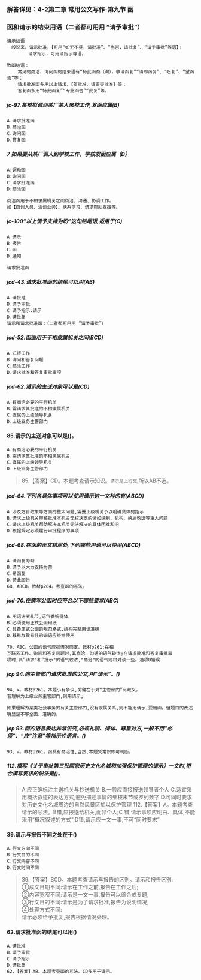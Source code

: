  ### 解答详见：4-2第二章 常用公文写作-第九节 函
 
 ### 函和请示的结束用语（二者都可用用 “请予审批”）
    请示结语
    一般说来，请示批准，【可用“如无不妥，请批准”、“当否，请批复”、“请予审批”等语】；
            请求指示，可用请指示等语。
    
    致函结语：
        常见的商洽、询问函的结束语有“特此函商（询），敬请函复”“请即函复”、“盼复”、“望函告”等；
        请求批准函多用以上请求，【望批准、请审查批准】等；
        答复函多用“特此函复”“专此函告”“此复”等。
        
##### jc-97.某校拟调动某厂某人来校工作,发函应属(B)
    A.请求批准函
    B.商治函
    C.询问函
    D.答复函


##### 7 如果要从某厂调人到学校工作，学校发函应属（D）
    A:调动函
    B:询问函
    C:请求批准函
    D:商洽函
    
    商洽函用于不相隶属机关之间商洽、沟通、协调工作。
    如【商调人员、洽谈业务】、联系学习、请求帮助支援等。    
    
##### jc-100“以上请予支持为盼”这句结尾语,适用于(C)
    A 请示
    B 报告
    C.函
    D.通知
    
    请求批准函   

##### jcd-43.请求批准函的结尾可以用(AB)
    A.请批准
    B.请予审批
    C 请予指示:请示
    D.请批复    
    请示和请求批准函：（二者都可用用 “请予审批”）

    
##### jcd-52.函适用于不相隶属机关之间(BCD)
    A 汇报工作
    B 询问和答复问题
    C.商洽工作
    D.请求批准和答复审批事项    

    
##### jcd-62.请示的主送对象可以是(CD)
    A 有商洽必要的平行机关
    B.需请求其批准的不相隶属机关
    C.直属的上级领导机关
    D.上级业务主管部门

#### 85.请示的主送对象可以是()。
    A.有商洽必要的平行机关
    B.需请求其批准的不相隶属机关
    C.直属的上级领导机关
    D.上级业务主管部门
>   85.【答案】CD。本题考查请示知识。`请示是上行文`,所以AB不选。    
    
    
##### jcd-64.下列各具体事项可以使用请示这一文种的有(ABCD)
    A 涉及方针政策等方面的重大问题,需要上级机关予以明确具体的指示
    B.请求上级机关审核批准本机关无权决定的诸如编制、机构、换届改选等重大问题
    C.请求上级机关帮助解决本机关无法解决的具体困难和问
    D.根据规定必须履行审批程序的事项    


##### jcd-68.在函的正文结尾处,下列哪些用语可以使用(ABCD)
    A.请函复为盼
    B.请予以大力支持为荷
    C.希函复
    D.特此函告
    68、ABCD。教材p264。考查函的写法。
        
##### jcd-70.在撰写公函时应符合以下哪些要求(ABC)
    A.用语讲究礼节,语气委婉得体
    B.必须使用正式公函用纸
    C.具备正式公函的规范格式,结构完整用语准确
    D.尊称与致意性的词语应经常使用

    70、ABC。公函的语气应视情况而定。教材p261:在相
    互联系工作、询问和答复问题时,其商洽、沟通的语气较浓;在请求批准和答复审批事
    项时,其”请求"和”批示"的语气较浓,"商洽"的语气则相对淡一些。选项D错误    

##### jcp 94.向主管部门请求批准的公文,用“请示”。()
    94、x。教材p261。本题小有争议,关键在于对“主管部门”有歧义。
    若理解为上级业务主管部门,则用请示;
    
    如果理解为某类社会事务的有关主管部门,没有隶属关系,则不能用请示,要用函。但题目的表述明显是不够全面、准确的。    
    
##### jcp 93.函的语言表达非常讲究,必须礼貌、得体、尊重对方,一般不用“必须”、“应“注意”等指示性语言。()
    93、√。教材p261。函具有商洽性,当然,本题凭常识即可判断。
    

##### 112.撰写《关于审批第三批国家历史文化名城和加强保护管理的请示》一文时,符合撰写要求的说法是()。
>   A.应正确标注主送机关与抄送机关
>   B.一般应直接报送领导者个人
>   C.适宜采用概括叙述的表达方式,避免描述事情的细枝末节或罗列数字
>   D.可同时要求对历史文化名城周边的自然风景区加以保护管理
>   112.【答案】A。本题考查请示的写法。B错,应报送给机关,而非个人;C
错,请示事项应明白、具体,不能采用“概况叙述的方式”;D错,请示应一文一事,不可“同时要求”

#### 39.请示与报告不同之处在于()
    A.行文方向不同
    B.行文目的不同
    C.行文内容不同
    D.行文时间不同


>   39.【答案】BCD。本题考查请示与报告的区别。请示和报告区别:<br>
①成文日期不同:请示在工作之前,报告在工作之后;<br>
②内容宽窄不同:请示是一文一事,报告可以综合或专题;<br>
③行文日的不同:请示是为了请求批准,报告为说明情况;<br>
④处理方式不同:<br>
请示必须给予批复,报告根据情况处理。<br>

#### 62.请求批准函的结尾可以用()
    A.请批准
    B.请予审批
    C.请予指示
    D.请批复
    62.【答案】AB。本题考查函的写法。CD多用于请示。











    